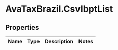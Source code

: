 # AvaTaxBrazil.CsvIbptList

## Properties
Name | Type | Description | Notes
------------ | ------------- | ------------- | -------------


